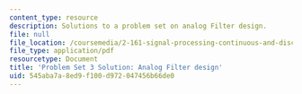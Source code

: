 ```yaml
---
content_type: resource
description: Solutions to a problem set on analog Filter design.
file: null
file_location: /coursemedia/2-161-signal-processing-continuous-and-discrete-fall-2008/545aba7a8ed9f100d972047456b66de0_ps3soln.pdf
file_type: application/pdf
resourcetype: Document
title: 'Problem Set 3 Solution: Analog Filter design'
uid: 545aba7a-8ed9-f100-d972-047456b66de0
---
```

